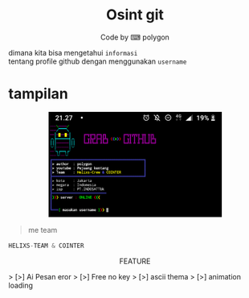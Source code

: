 <h1 align="center">
   Osint git
</h1>
</div>

<p align="center">
  Code by ⌨ polygon
</p>

dimana kita bisa mengetahui `informasi`             
tentang profile github dengan menggunakan `username`

# tampilan
<p align="center">
<img src="https://github.com/Bayu12345677/git-Osint/blob/main/20211110_122559.png" width="345" title="Menu" alt="Menu">
</p>


> me team
```python
HELIXS-TEAM & COINTER
```

<p align="center">
 FEATURE
</p>
> [>] Ai Pesan eror
> [>] Free no key
> [>] ascii thema
> [>] animation loading

